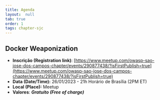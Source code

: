 ```yaml
---
title: Agenda
layout:  null
tab: true
order: 1
tags: chapter-sjc
---
```


## Docker Weaponization
  - **Inscrição (Registration link)**:
    [https://www.meetup.com/owasp-sao-jose-dos-campos-chapter/events/290877438/?isFirstPublish=true](https://www.meetup.com/owasp-sao-jose-dos-campos-chapter/events/290877438/?isFirstPublish=true)
  - **Data (Date/Time):** 26/01/2023 - 21h Horário de Brasília (2PM ET)
  - **Local (Place):** Meetup
  - **Valores**: ***Gratuito (Free of charge)***
